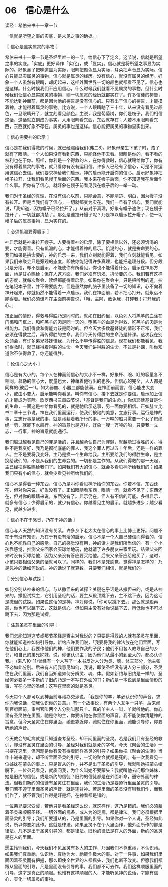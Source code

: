 # 06　信心是什么

读经：希伯来书十一章一节

「信就是所望之事的实底，是未见之事的确据。」



〖 信心是显实属灵的事物 〗

希伯来书十一章一节是圣经里唯一的一节，给信心下了定义。这节说，信就是所望之事的实底。「实底」更好译作「实化」，或「显实」。信心就是将所望之事显为实际的。好象鼻子把味道显为实际，眼睛把颜色显为实际，耳朵把声音显为实际。信心只能显实属灵的事物，信心就是属灵的经历。没有信心，就没有属灵的经历。好象一个人虽然有眼睛，却闭起来，这样外面世界一切的颜色就都看不见了。信心也是这样。什么时候我们不应用信心，什么时候我们就看不见属灵的事物。但什么时候我们让信心显实属灵的事物，则一切属灵的经历就都实在了。许多信徒的祷告，不能达到神面前，都是因为他的祷告是没有信心的。只有出于信心的祷告，才能摸着神，才能得着属灵的事物。比方说，一个人眼睛瞎了三十年，从来没有看见过颜色，一旦眼睛开了，就立刻看见颜色。主说，我是葡萄树，你们是枝子，我们相信这话，这话就立刻成为事实。人用眼睛看东西，东西就存在；人若不用眼睛看东西，东西就好象不存在。属灵的事也是这样。信心能把属灵的事物显实出来。



〖 信心需要神的启示 〗

信心是在我们得救的时候，就已经赐给我们(弗二8)。好象母亲生下孩子时，孩子就有了眼睛。一个人如果没有看到东西，只能怪他不去看。眼睛是你的，看不看的权利也在于你。照样，你若是一个得救的人，在你得救时，信心就赐给你了，你有没有得着属灵的事物，就只看你有没有运用信。许多人已经有了信心，可是不肯运用这信心去信。我们要求神给我们启示。神的启示能开启你的信心。启示好象神把幔子拉开，让我们看见幔于后面的东西。我本来在幔子后面，你不知道我在后面作什么事。但你有了信心，就好象在幔子前看见我在幔子后的一举一动。

我们对于圣经的真理，在没有信心以前，只能会意，不能清楚、明白，因为幔子没有拉开。但是当我们有了信心，一切就都变为实在。我们一旦有了信心，我们就能说，「我知道，因为幔子已经拉开了。」从前对于真理，好象有幔子遮住；现在幔子拉开了，一切就都清楚了。那么是谁拉开幔子呢？乃是神以启示拉开幔子，使一切幔子后的属灵事物，显为实在的。



〖 必须饥渴要得启示 〗

神启示就是神来拉开幔子。人要得着神的启示，除了要相信以外，还必须饥渴的要，才能得善。只有饥渴的心，才能得着神的启示。饥渴的心，就是拚命要的心。我们如果是拚命要的，神的启示一来，我们立刻就能得着，我们立刻就能看见。如果我们来聚会只是旁观的态度，即使你能记得许多真理，也能把道理分段。但分段只是分段，却不是启示，不能使你有所看见，你也不能得着什么。启示在神那方面，祂是甘心赐给；但在人这方面，我们必须有饥渴、拚命要的心。我们若有这样的态度，就每次聚会、读经都能得着启示。如果你在聚会中，只是把听到的道，抄在笔记本子里，并不需要能力，但是虽然你的脑子里装备了一切的知识，心不向着神开起来，你就仍然不能得着一点启示。我们在神面前，若不把心打开，就永远不能得着。我们必须谦卑在主面前祷告说，「哦，主阿，赦免我，打碎我！打开我的心。」

按正当的情形，得救与得胜乃是同时的。就如在旧约里，以色列人将羔羊的血涂在门楣和门框上，和吃羔羊的肉是同一天的。堕羔羊的血是为得救，吃羔羊的肉是为得能力。我们得救和得能力该是同时的。但今天大多数基督徒的情形不正常，我们必须在得救之后，再传得胜的生命。我们今天传得胜的生命乃是补课。这次我在别处领会，有许多弟兄姊妹怪我，为什么不早传得胜的信息。现在我们都能看见，我们得救时，就已经得着得胜的生命。今天我们讲得胜的生命，不过是补课，叫你知道你不仅得救了，你还能得胜。



〖 论信心之大小 〗

信心是有大小的。每个人在神面前信心的大小不一样，好象杯、碗、缸的容量各不相同。慕勒的信心大，度量也大，神藉着他行出的也多。但信心的完全，人人都是同样的(彼后一1)。如大器皿、小器皿都能装满。在神面前而言，信心能由大变小，或由小变大。启示能叫你看见，叫你有信心，接下去就是你要信。启示加上信心才能成为实际。歌罗西书三章四节说，「基督是我们的生命。」你信耶稣基督是你的生命，一面这是神给你看见的，就是祂启示这事，另一面你要相信。正如腓立比书二章十三节说，神在我们里面运行，使我们按祂的美意，立志行事。运行是神的事，立志行事是我的事，就是祂藉着我所行的事。一万吨的船只需要一个女子杷缆绳一剪，就能下水航行。神的旨意也是这样，好象一艘一万吨的船，只要我一立志，一行事，神的旨意就能通行。

我们越过越看见自己的罪是活的，并且越承认自己为罪魁，就越能过得胜的关。得胜不是我变好，我乃是彻彻底底的罪人，我这个罪人再过五十年后，还是一样的罪人。主不是要将我变好，主乃是换一个生命给我。主所要给我们的得胜生命，是主换给我们的，不是从我们的生命变的。一切都是主作的。从我们得救的那一天起，主已经把得胜赐给我们了。如果我们有大的信心，就会多看见神所给我们的；如果我们只有小的信心，就会少看见神所给我们的。

信心不是得着一种东西，信心乃是叫你看见神所给你的东西。你若不信，东西还在，但对你来说，好象没有了。正如眼睛看东西，眼睛一闭，就看不见了；东西还在，但对你的眼睛来说，东西没有了。启示仍在，但人有不信的可能。多得启示，就多有信心；少得启示的，就少有信心。你越看见主的启示，就越多进步；越少看见，就越少进步。



〖 信心不在于感觉，乃在于神的话 〗

信心与人天然的知识没有关系。许多乡下老太太在信心的事上比博士更好。问题不在于有没有知识，乃在于有没有活的启示。信心不是一个人自己硬信而得着的，信心也不能靠自己的感觉。自己的感觉没有用，神的话才是我们所当信的。有一个小孩靠感觉，推测父亲回家会买球给地玩，他就请了许多朋友来家里玩。结果父亲回来时没有买球给他，因为父亲没有答应要买给他。后来父亲答应给他买了，这时，小孩只要相信父亲的话就可以了。同样的，我们不是凭感觉，觉得神是怎样的：乃是凭神的话如何说的。神的话说了就算数，只要我们相信，就是我们的。



〖 分别信心与试探 〗

如何分别从神来的信心，与从撒但来的试探？关键在乎话是从撒但来的，或是从神来的。撒但试探主，它引用圣经的话，要主从殿顶跳下去，主不跳下去，因为这话是撒但的试探。如果说这话的是神，神对你说，「你可以跳下去。」那么就是殿再高，你也可以跳下去，这就是信心。但如果主没有对你说跳下去，再低你也不可以跳下去，因为那是试探。



〖 注意圣灵在里面的引导 〗

我们怎能知道这节或那节圣经是否主对我说的？只要是得救的人就有圣灵在里面，你就能知道神如何引导你。新约应许我们说，「我要将我的律法放在他们里面，写在他们心上，我要作他们的神，他们要作我的子民；他们不用各人教导自己的乡邻，和自己的弟兄姊妹，说，你该认识主；因为他们从最小的到至大的，都必认识我。」(来八10-11)曾经有一个人写了一本书反对人分为灵、魂、体三部分，他主张不必如此分别。后来有人问我意见如何，我说，即使圣经没有说人分三部分，圣灵住在我们里面，我们自当知道如何分辨灵、魂、体。假如新约与旧约是一样的，圣经何必要多一本新约？旧约乃是一本写在外面的书；新约是一本说到是里面情形的事，写在心里的圣经；这写在里面的就是圣灵。

今天每个人都可以到神面前与祂办交涉说，「我是你的羊，羊必认识你的声音。求你向我说话，使我认识你的旨意。」有一个故事说，有两个人互争一只羊，后来闹到官府面前，审判官叫两个人分别叫那只羊。真的羊主人一叫，羊就听他的。你心里有圣灵住在里面，祂是你的主，你要听祂在你里面的声音。我不能使你清楚神的旨意，但今天圣灵住在你里面，祂更靠近你，祂就住在你里面，祂能引导你，你要听祂的声音。

今天教会的毛病就是只知道查考圣经，却不问里面的圣灵。若是我们只有圣经的教训，却没有圣灵在里面的引导，圣经对我们就是死的字句。今天《聚会的生活》一书摆在这里，但问题是你有没有得着同样圣灵的引导？如果你把《聚会的生活》当作十诫来遵守，却不听里面圣灵的引导，一切的聚会就都是死的。有一次我看见一位姊妹在蒙头的事上，只是盲从的作，并不是出于圣灵的引导，我就叫她把蒙头帽脱下。一位弟兄看见，就质问我，为什么叫她不要蒙头？我就叫他去问那位姊妹，她是旧约的信徒，或是新约的信徒？旧约的信徒都是在外面听命，遵守外面的律法。但我们新约的信徒有圣灵住在里面，我们的生活乃是要遵行里面圣灵的引导。我们若不遵守里面圣灵的声音，就是违背神。若是里面的圣灵没有叫我们作，而我们作了，就不管我们作得是好是坏，在神看都是错的。

一位弟兄要求受浸，若他只是看圣经这么说，就这样作，这乃是错的。我们必须藉着圣灵来顺服圣经。一切外面的规条，或人为的定规，都是律法。我们必须根据里面圣灵的引导；我们所要遵从的，乃是里面的引导。如果你对一个人说，圣经如此说，所以你要如此作。这就是律法。如果圣灵不在个人里面作，他外面所作的鄫是律法。凡不是出于圣灵引导的，都是律法。旧约的律法是在人的外面，新约的圣灵是在人的里面。

愿主怜悯我们，今天我们不见圣灵有多大的工作，乃因我们不尊重祂，不认识祂。如果我们尊重祂，认识祂，尊祂为大，祂能作极大的事。对于一件事，如果我们里面因着圣灵而有把握，那么即使全世界的人都摇头，我们也断不改变。但愿我们都跟从里面的引导，凡是里面没有引导的事，我们都不可去作。我们这样顺服里面的引导，这才是真正的顺服。也惟有这样顺服的人，才能听见神的说话，才能有信心，实化一切属灵的事物。

